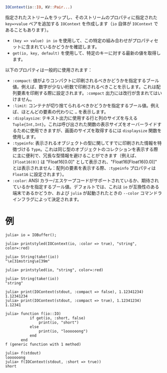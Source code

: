 ```julia
IOContext(io::IO, KV::Pair...)
```

指定されたストリームをラップし、そのストリームのプロパティに指定された `key=>value` ペアを追加する `IOContext` を作成します（`io` 自体が `IOContext` であることもあります）。

  * `(key => value) in io` を使用して、この特定の組み合わせがプロパティセットに含まれているかどうかを確認します。
  * `get(io, key, default)` を使用して、特定のキーに対する最新の値を取得します。

以下のプロパティは一般的に使用されます：

  * `:compact`: 値がよりコンパクトに印刷されるべきかどうかを指定するブール値。例えば、数字が少ない桁数で印刷されるべきことを示します。これは配列要素を印刷する際に設定されます。`:compact` 出力には改行が含まれてはいけません。
  * `:limit`: コンテナが切り捨てられるべきかどうかを指定するブール値。例えば、ほとんどの要素の代わりに `…` を表示します。
  * `:displaysize`: テキスト出力に使用する行と列のサイズを与える `Tuple{Int,Int}`。これは呼び出された関数の表示サイズをオーバーライドするために使用できますが、画面のサイズを取得するには `displaysize` 関数を使用します。
  * `:typeinfo`: 表示されるオブジェクトの型に関してすでに印刷された情報を特徴づける `Type`。これは同じ型のオブジェクトのコレクションを表示する際に主に便利で、冗長な型情報を避けることができます（例えば、`[Float16(0)]` は "Float16[0.0]" として表示され、"Float16[Float16(0.0)]" とは表示されません：配列の要素を表示する際、`:typeinfo` プロパティは `Float16` に設定されます）。
  * `:color`: ANSI カラー/エスケープコードがサポートされているか、期待されているかを指定するブール値。デフォルトでは、これは `io` が互換性のある端末であるかどうか、および `julia` が起動されたときの `--color` コマンドラインフラグによって決定されます。

# 例

```jldoctest
julia> io = IOBuffer();

julia> printstyled(IOContext(io, :color => true), "string", color=:red)

julia> String(take!(io))
"\e[31mstring\e[39m"

julia> printstyled(io, "string", color=:red)

julia> String(take!(io))
"string"
```

```jldoctest
julia> print(IOContext(stdout, :compact => false), 1.12341234)
1.12341234
julia> print(IOContext(stdout, :compact => true), 1.12341234)
1.12341
```

```jldoctest
julia> function f(io::IO)
           if get(io, :short, false)
               print(io, "short")
           else
               print(io, "loooooong")
           end
       end
f (generic function with 1 method)

julia> f(stdout)
loooooong
julia> f(IOContext(stdout, :short => true))
short
```
